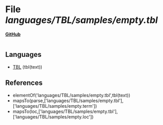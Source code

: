 # File _languages/TBL/samples/empty.tbl_
**[GitHub](https://github.com/softlang/yas/blob/master/languages/TBL/samples/empty.tbl)**
```
```

## Languages
* [TBL](../languages/TBL.md) (tbl(text))

## References
* elementOf('languages/TBL/samples/empty.tbl',tbl(text))
* mapsTo(parse,['languages/TBL/samples/empty.tbl'],['languages/TBL/samples/empty.term'])
* mapsTo(loc,['languages/TBL/samples/empty.tbl'],['languages/TBL/samples/empty.loc'])
